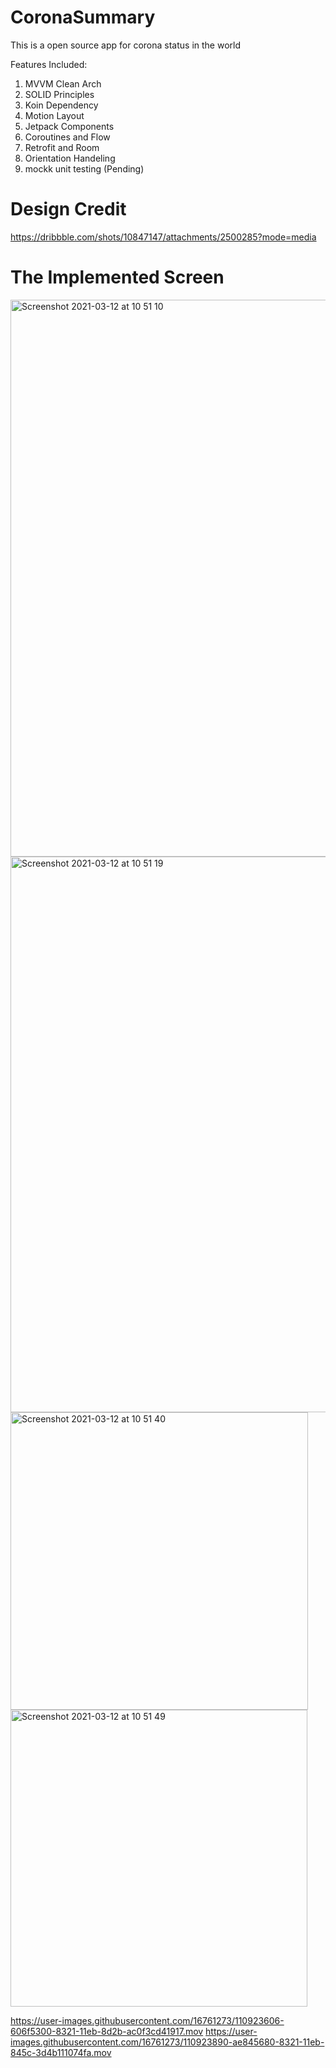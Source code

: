 # CoronaSummary
This is a open source app for corona status in the world

Features Included: 
1. MVVM Clean Arch
2. SOLID Principles
3. Koin Dependency
4. Motion Layout
5. Jetpack Components
6. Coroutines and Flow
8. Retrofit and Room
9. Orientation Handeling
10. mockk unit testing (Pending)

# Design Credit
https://dribbble.com/shots/10847147/attachments/2500285?mode=media

# The Implemented Screen
<img width="891" alt="Screenshot 2021-03-12 at 10 51 10" src="https://user-images.githubusercontent.com/16761273/110923257-fce52580-8320-11eb-8440-b5d90326b37e.png">
<img width="889" alt="Screenshot 2021-03-12 at 10 51 19" src="https://user-images.githubusercontent.com/16761273/110923267-ff477f80-8320-11eb-8c98-ee5cc0f83ec9.png">
<img width="476" alt="Screenshot 2021-03-12 at 10 51 40" src="https://user-images.githubusercontent.com/16761273/110923271-ffe01600-8320-11eb-81a7-d7d445c9fcba.png">
<img width="475" alt="Screenshot 2021-03-12 at 10 51 49" src="https://user-images.githubusercontent.com/16761273/110923275-0078ac80-8321-11eb-9bf5-7b8cd37f323c.png">

https://user-images.githubusercontent.com/16761273/110923606-606f5300-8321-11eb-8d2b-ac0f3cd41917.mov
https://user-images.githubusercontent.com/16761273/110923890-ae845680-8321-11eb-845c-3d4b111074fa.mov
